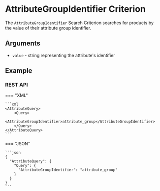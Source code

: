 # AttributeGroupIdentifier Criterion

The `AttributeGroupIdentifier` Search Criterion searches for products by the value of their attribute group identifier.

## Arguments

- `value` - string representing the attribute's identifier

## Example

### REST API

=== "XML"

    ```xml
    <AttributeQuery>
        <Query>
            <AttributeGroupIdentifier>attribute_group</AttributeGroupIdentifier>
        </Query>
    </AttributeQuery>
    ```

=== "JSON"

    ```json
    {
      "AttributeQuery": {
        "Query": {
          "AttributeGroupIdentifier": "attribute_group"
        }
      }
    }
    ```